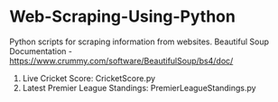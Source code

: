 # Web-Scraping-Using-Python
Python scripts for scraping information from websites.
Beautiful Soup Documentation - https://www.crummy.com/software/BeautifulSoup/bs4/doc/ 

1) Live Cricket Score: CricketScore.py
2) Latest Premier League Standings: PremierLeagueStandings.py